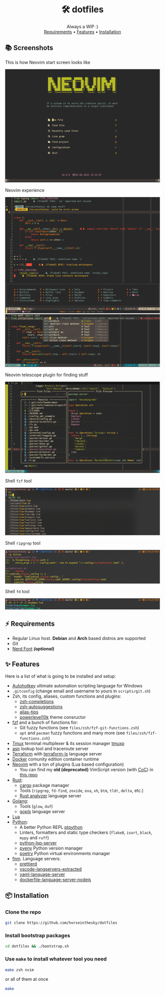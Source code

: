 <h1 align="center">🛠️ dotfiles</h1>
<div align="center">Always a WIP :)</div>

<div align="center">
    <a href="https://github.com/horseinthesky/dotfiles/#%EF%B8%8F-requirements">Requirements</a>
  <span> • </span>
	<a href="https://github.com/horseinthesky/dotfiles/#-features">Features</a>
  <span> • </span>
	<a href="https://github.com/horseinthesky/dotfiles/#-installation">Installation</a>
</div>

## 📚 Screenshots

This is how Neovim start screen looks like

![aplha](https://raw.githubusercontent.com/horseinthesky/dotfiles/master/media/alpha.png)

Neovim experience

![nvim](https://raw.githubusercontent.com/horseinthesky/dotfiles/master/media/nvim.png)
![nvim_insert](https://raw.githubusercontent.com/horseinthesky/dotfiles/master/media/nvim_insert.png)

Neovim telescope plugin for finding stuff

![telescope](https://raw.githubusercontent.com/horseinthesky/dotfiles/master/media/telescope.png)

Shell `fzf` tool

![fzf](https://raw.githubusercontent.com/horseinthesky/dotfiles/master/media/fzf.png)

Shell `ripgrep` tool

![rg](https://raw.githubusercontent.com/horseinthesky/dotfiles/master/media/rg.png)

Shell `fd` tool

![fd](https://raw.githubusercontent.com/horseinthesky/dotfiles/master/media/fd.png)

## ⚡️ Requirements

- Regular Linux host. **Debian** and **Arch** based distros are supported
- Git
- [Nerd Font](https://www.nerdfonts.com/) **_(optional)_**

## ✨ Features

Here is a list of what is going to be installed and setup:

- [Autohotkey](https://www.autohotkey.com/) ultimate automation scripting language for Windows
- `.gitconfig` (change email and username to yours in `scripts/git.sh`)
- Zsh, its config, aliases, custom functions and plugins:
  + [zsh-completions](https://github.com/zsh-users/zsh-completions)
  + [zsh-autosuggestions](https://github.com/zsh-users/zsh-autosuggestions)
  + [alias-tips](https://github.com/djui/alias-tips)
  + [powerlevel10k](https://github.com/romkatv/powerlevel10k) theme consructor
- [fzf](https://github.com/junegunn/fzf) and a bunch of functions for:
  + Git fuzzy functions (see `files/zsh/fzf-git-functions.zsh`)
  + `apt` and `pacman` fuzzy functions and many more (see `files/zsh/fzf-functions.zsh`)
- [Tmux](https://github.com/tmux/tmux) terminal multiplexer & its session manager [tmuxp](https://github.com/tmux-python/tmuxp)
- [asn](https://github.com/nitefood/asn) lookup tool and traceroute server
- [Terraform](https://www.terraform.io/) with [terraform-ls](https://github.com/hashicorp/terraform-ls) language server
- [Docker](https://www.docker.com/) comunity edition container runtime
- [Neovim](https://neovim.io/) with a ton of plugins (Lua based configuration)
  + You can find my **old (deprecated)** VimScript version (with [CoC](https://github.com/neoclide/coc.nvim)) in [this repo](https://github.com/horseinthesky/vimscript)
- [Rust](https://www.rust-lang.org/):
  + [cargo](https://crates.io/) package manager
  + Tools (`ripgrep`, `fd-find`, `zoxide`, `exa`, `xh`, `btm`, `tldr`, `delta`, etc.)
  + [Rust analyzer](https://rust-analyzer.github.io/) language server
- [Golang](https://go.dev/):
  + Tools (`glow`, `duf`)
  + [gopls](https://github.com/golang/tools/tree/master/gopls) language server
- [Lua](https://www.lua.org/)
- [Python](https://www.python.org/):
  + A better Python REPL [ptpython](https://github.com/prompt-toolkit/ptpython)
  + Linters, formatters and static type checkers (`flake8`, `isort`, `black`, `mypy` and `ruff`)
  + [python-lsp-server](https://github.com/python-lsp/python-lsp-server)
  + [pyenv](https://github.com/pyenv/pyenv) Python version manager
  + [poetry](https://python-poetry.org/) Python virtual environments manager
- [fnm](https://github.com/Schniz/fnm). Language servers:
  + [prettierd](https://github.com/fsouza/prettierd)
  + [vscode-langservers-extracted](https://github.com/hrsh7th/vscode-langservers-extracted)
  + [yaml-language-server](https://github.com/redhat-developer/yaml-language-server)
  + [dockerfile-language-server-nodejs](https://github.com/rcjsuen/dockerfile-language-server-nodejs)

## 📦 Installation

### Clone the repo

```bash
git clone https://github.com/horseinthesky/dotfiles
```

### Install bootstrap packages

```bash
cd dotfiles && ./bootstrap.sh
```

### Use `make` to install whatever tool you need

```bash
make zsh nvim
```

or all of them at once
```bash
make
```
